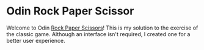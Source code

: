 # Odin Rock Paper Scissor

Welcome to Odin [Rock Paper Scissors](https://www.theodinproject.com/lessons/foundations-rock-paper-scissors)! This is my solution to the exercise of the classic game. Although an interface isn't required, I created one for a better user experience.
